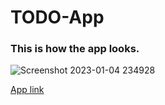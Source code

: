 # TODO-App

### This is how the app looks.
![Screenshot 2023-01-04 234928](https://user-images.githubusercontent.com/109919457/210624439-a69505f8-bf18-4fcb-ac66-c7091ae353eb.png)

[App link]()
